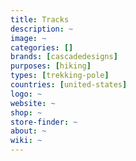 ```yaml
---
title: Tracks
description: ~
image: ~
categories: []
brands: [cascadedesigns]
purposes: [hiking]
types: [trekking-pole]
countries: [united-states]
logo: ~
website: ~
shop: ~
store-finder: ~
about: ~
wiki: ~
---
```

